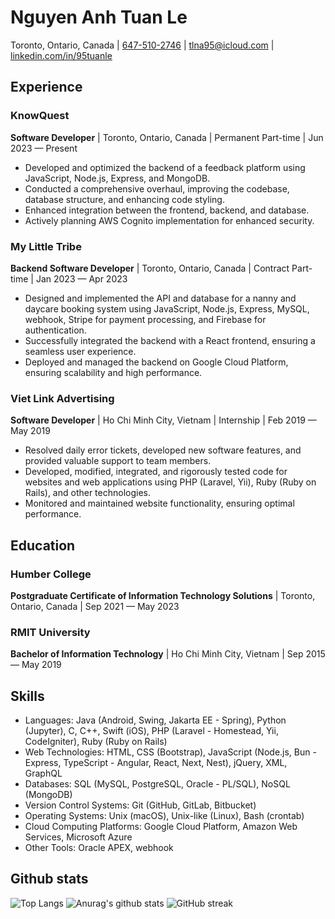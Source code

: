 # Nguyen Anh Tuan Le

Toronto, Ontario,
Canada | [647-510-2746](tel:647-510-2746) | [tlna95@icloud.com](mailto:tlna95@icloud.com) | [linkedin.com/in/95tuanle](https://www.linkedin.com/in/95tuanle/)

## Experience

### KnowQuest

**Software Developer** | Toronto, Ontario, Canada | Permanent Part-time | Jun 2023 — Present

- Developed and optimized the backend of a feedback platform using JavaScript, Node.js, Express, and MongoDB.
- Conducted a comprehensive overhaul, improving the codebase, database structure, and enhancing code styling.
- Enhanced integration between the frontend, backend, and database.
- Actively planning AWS Cognito implementation for enhanced security.

### My Little Tribe

**Backend Software Developer** | Toronto, Ontario, Canada | Contract Part-time | Jan 2023 — Apr 2023

- Designed and implemented the API and database for a nanny and daycare booking system using JavaScript, Node.js,
  Express, MySQL, webhook, Stripe for payment processing, and Firebase for authentication.
- Successfully integrated the backend with a React frontend, ensuring a seamless user experience.
- Deployed and managed the backend on Google Cloud Platform, ensuring scalability and high performance.

### Viet Link Advertising

**Software Developer** | Ho Chi Minh City, Vietnam | Internship | Feb 2019 — May 2019

- Resolved daily error tickets, developed new software features, and provided valuable support to team members.
- Developed, modified, integrated, and rigorously tested code for websites and web applications using PHP (Laravel,
  Yii), Ruby (Ruby on Rails), and other technologies.
- Monitored and maintained website functionality, ensuring optimal performance.

## Education

### Humber College

**Postgraduate Certificate of Information Technology Solutions** | Toronto, Ontario, Canada | Sep 2021 — May 2023

### RMIT University

**Bachelor of Information Technology** | Ho Chi Minh City, Vietnam | Sep 2015 — May 2019

## Skills

- Languages: Java (Android, Swing, Jakarta EE - Spring), Python (Jupyter), C, C++, Swift (iOS), PHP (Laravel -
  Homestead, Yii, CodeIgniter), Ruby (Ruby on Rails)
- Web Technologies: HTML, CSS (Bootstrap), JavaScript (Node.js, Bun - Express, TypeScript - Angular, React, Next, Nest),
  jQuery, XML, GraphQL
- Databases: SQL (MySQL, PostgreSQL, Oracle - PL/SQL), NoSQL (MongoDB)
- Version Control Systems: Git (GitHub, GitLab, Bitbucket)
- Operating Systems: Unix (macOS), Unix-like (Linux), Bash (crontab)
- Cloud Computing Platforms: Google Cloud Platform, Amazon Web Services, Microsoft Azure
- Other Tools: Oracle APEX, webhook

## Github stats

![Top Langs](https://github-readme-stats-95tuanle.vercel.app/api/top-langs/?username=95tuanle&layout=compact&show_icons=true&theme=transparent&langs_count=10&size_weight=0.5&count_weight=0.5)
![Anurag's github stats](https://github-readme-stats-95tuanle.vercel.app/api?username=95tuanle&show_icons=true&theme=transparent&include_all_commits=true)
![GitHub streak](https://github-readme-streak-stats-95tuanle.vercel.app/?user=95tuanle&theme=transparent)
